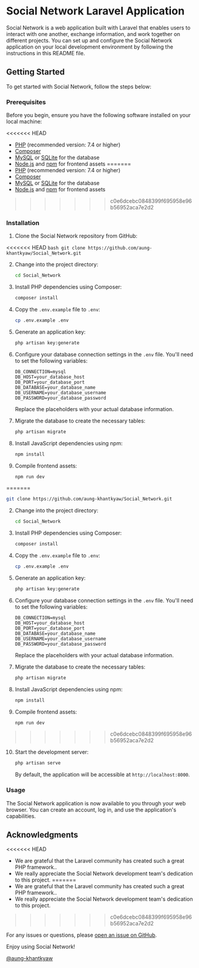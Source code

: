 # Social Network Laravel Application

Social Network is a web application built with Laravel that enables users to interact with one another, exchange information, and work together on different projects. You can set up and configure the Social Network application on your local development environment by following the instructions in this README file.

## Getting Started

To get started with Social Network, follow the steps below:

### Prerequisites

Before you begin, ensure you have the following software installed on your local machine:

<<<<<<< HEAD
-   [PHP](https://www.php.net/) (recommended version: 7.4 or higher)
-   [Composer](https://getcomposer.org/)
-   [MySQL](https://www.mysql.com/) or [SQLite](https://www.sqlite.org/) for the database
-   [Node.js](https://nodejs.org/) and [npm](https://www.npmjs.com/) for frontend assets
=======
- [PHP](https://www.php.net/) (recommended version: 7.4 or higher)
- [Composer](https://getcomposer.org/)
- [MySQL](https://www.mysql.com/) or [SQLite](https://www.sqlite.org/) for the database
- [Node.js](https://nodejs.org/) and [npm](https://www.npmjs.com/) for frontend assets
>>>>>>> c0e6dcebc0848399f695958e96b56952aca7e2d2

### Installation

1. Clone the Social Network repository from GitHub:

<<<<<<< HEAD
    ```bash
    git clone https://github.com/aung-khantkyaw/Social_Network.git
    ```

2. Change into the project directory:

    ```bash
    cd Social_Network
    ```

3. Install PHP dependencies using Composer:

    ```bash
    composer install
    ```

4. Copy the `.env.example` file to `.env`:

    ```bash
    cp .env.example .env
    ```

5. Generate an application key:

    ```bash
    php artisan key:generate
    ```

6. Configure your database connection settings in the `.env` file. You'll need to set the following variables:

    ```
    DB_CONNECTION=mysql
    DB_HOST=your_database_host
    DB_PORT=your_database_port
    DB_DATABASE=your_database_name
    DB_USERNAME=your_database_username
    DB_PASSWORD=your_database_password
    ```

    Replace the placeholders with your actual database information.

7. Migrate the database to create the necessary tables:

    ```bash
    php artisan migrate
    ```

8. Install JavaScript dependencies using npm:

    ```bash
    npm install
    ```

9. Compile frontend assets:

    ```bash
    npm run dev
    ```
=======
   ```bash
   git clone https://github.com/aung-khantkyaw/Social_Network.git
   ```

2. Change into the project directory:

   ```bash
   cd Social_Network
   ```

3. Install PHP dependencies using Composer:

   ```bash
   composer install
   ```

4. Copy the `.env.example` file to `.env`:

   ```bash
   cp .env.example .env
   ```

5. Generate an application key:

   ```bash
   php artisan key:generate
   ```

6. Configure your database connection settings in the `.env` file. You'll need to set the following variables:

   ```
   DB_CONNECTION=mysql
   DB_HOST=your_database_host
   DB_PORT=your_database_port
   DB_DATABASE=your_database_name
   DB_USERNAME=your_database_username
   DB_PASSWORD=your_database_password
   ```

   Replace the placeholders with your actual database information.

7. Migrate the database to create the necessary tables:

   ```bash
   php artisan migrate
   ```

8. Install JavaScript dependencies using npm:

   ```bash
   npm install
   ```

9. Compile frontend assets:

   ```bash
   npm run dev
   ```
>>>>>>> c0e6dcebc0848399f695958e96b56952aca7e2d2

10. Start the development server:

    ```bash
    php artisan serve
    ```

    By default, the application will be accessible at `http://localhost:8000`.

### Usage

The Social Network application is now available to you through your web browser. You can create an account, log in, and use the application's capabilities.

## Acknowledgments

<<<<<<< HEAD
-   We are grateful that the Laravel community has created such a great PHP framework..
-   We really appreciate the Social Network development team's dedication to this project.
=======
- We are grateful that the Laravel community has created such a great PHP framework..
- We really appreciate the Social Network development team's dedication to this project.
>>>>>>> c0e6dcebc0848399f695958e96b56952aca7e2d2

For any issues or questions, please [open an issue on GitHub](https://github.com/aung-khantkyaw/Social_Network/issues).

Enjoy using Social Network!

[@aung-khantkyaw](https://github.com/aung-khantkyaw)
